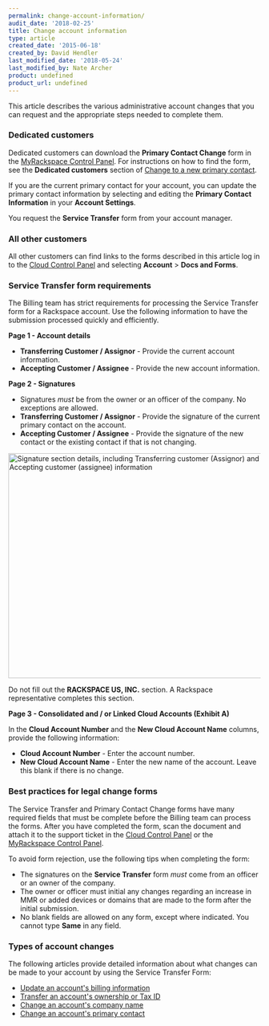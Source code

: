 ```yaml
---
permalink: change-account-information/
audit_date: '2018-02-25'
title: Change account information
type: article
created_date: '2015-06-18'
created_by: David Hendler
last_modified_date: '2018-05-24'
last_modified_by: Nate Archer
product: undefined
product_url: undefined
---
```


This article describes the various administrative account changes that you can request and the appropriate steps needed to complete them.

### Dedicated customers

Dedicated customers can download the **Primary Contact Change** form in the [MyRackspace Control Panel](https://my.rackspace.com). For instructions on how to find the form, see the **Dedicated customers** section of [Change to a new primary contact](/how-to/change-to-a-new-primary-contact).

If you are the current primary contact for your account, you can update the primary contact information by selecting and editing the **Primary Contact Information** in your **Account Settings**.

You request the **Service Transfer** form from your account manager.

### All other customers

All other customers can find links to the forms described in this article log in to the [Cloud Control Panel](http://mycloud.rackspace.com) and selecting **Account** > **Docs and Forms**.

### Service Transfer form requirements

The Billing team has strict requirements for processing the Service Transfer form for a Rackspace account. Use the following information to have the submission processed quickly and efficiently.

**Page 1 - Account details**

-   **Transferring Customer / Assignor** - Provide the current account information.
-   **Accepting Customer / Assignee** - Provide the new account information.

**Page 2 - Signatures**

-   Signatures *must* be from the owner or an officer of the company. No
    exceptions are allowed.
-   **Transferring Customer / Assignor** - Provide the signature of the
    current primary contact on the account.
-   **Accepting Customer / Assignee** - Provide the signature of the new
    contact or the existing contact if that is not changing.


<img src="{% asset_path general/change-account-information/change-account-2.jpg %}" alt="Signature section details, including Transferring customer (Assignor) and Accepting customer (assignee) information" width="567" height="448" />

Do not fill out the **RACKSPACE US, INC.** section. A Rackspace
representative completes this section.

**Page 3 - Consolidated and / or Linked Cloud Accounts (Exhibit A)**

In the **Cloud Account Number** and the **New Cloud Account Name** columns, provide the following information:
  -   **Cloud Account Number** - Enter the account number.
  -   **New Cloud Account Name** - Enter the new name of the account. Leave
        this blank if there is no change.

### Best practices for legal change forms

The Service Transfer and Primary Contact Change forms have many required fields that must be complete before the Billing team can process the forms. After you have completed the form, scan the document and attach it to the support ticket in the [Cloud Control Panel](http://mycloud.rackspace.com) or the [MyRackspace Control Panel](https://my.rackspace.com). 

To avoid form rejection, use the following tips when completing the
form:

- The signatures on the **Service Transfer** form *must* come
  from an officer or an owner of the company.
- The owner or officer must initial any changes regarding an increase
  in MMR or added devices or domains that are made to the form after
  the initial submission.
- No blank fields are allowed on any form, except where indicated. You
  cannot type **Same** in any field.

### Types of account changes

The following articles provide detailed information about what changes can be made to your account by using the Service Transfer Form:

- [Update an account's billing information](/how-to/update-account-billing-information)
- [Transfer an account's ownership or Tax ID](/how-to/transfer-account-ownership-or-tax-id)
- [Change an account's company name](/how-to/change-account-company-name)
- [Change an account's primary contact](/how-to/change-to-new-primary-contact)
